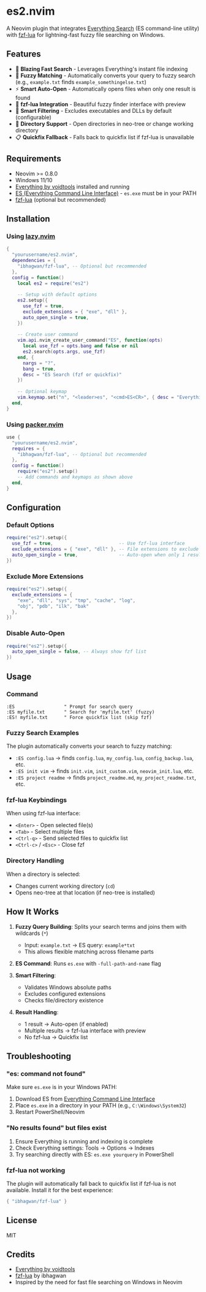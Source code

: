 # es2.nvim

A Neovim plugin that integrates [Everything Search](https://www.voidtools.com/) (ES command-line utility) with [fzf-lua](https://github.com/ibhagwan/fzf-lua) for lightning-fast fuzzy file searching on Windows.

## Features

- 🚀 **Blazing Fast Search** - Leverages Everything's instant file indexing
- 🎯 **Fuzzy Matching** - Automatically converts your query to fuzzy search (e.g., `example.txt` finds `example_somethingelse.txt`)
- ⚡ **Smart Auto-Open** - Automatically opens files when only one result is found
- 🎨 **fzf-lua Integration** - Beautiful fuzzy finder interface with preview
- 🚫 **Smart Filtering** - Excludes executables and DLLs by default (configurable)
- 📁 **Directory Support** - Open directories in neo-tree or change working directory
- 📋 **Quickfix Fallback** - Falls back to quickfix list if fzf-lua is unavailable

## Requirements

- Neovim >= 0.8.0
- Windows 11/10
- [Everything by voidtools](https://www.voidtools.com/) installed and running
- [ES (Everything Command Line Interface)](https://www.voidtools.com/support/everything/command_line_interface/) - `es.exe` must be in your PATH
- [fzf-lua](https://github.com/ibhagwan/fzf-lua) (optional but recommended)

## Installation

### Using [lazy.nvim](https://github.com/folke/lazy.nvim)

```lua
{
  "yourusername/es2.nvim",
  dependencies = {
    "ibhagwan/fzf-lua", -- Optional but recommended
  },
  config = function()
    local es2 = require("es2")
    
    -- Setup with default options
    es2.setup({
      use_fzf = true,
      exclude_extensions = { "exe", "dll" },
      auto_open_single = true,
    })
    
    -- Create user command
    vim.api.nvim_create_user_command("ES", function(opts)
      local use_fzf = opts.bang and false or nil
      es2.search(opts.args, use_fzf)
    end, { 
      nargs = "?", 
      bang = true, 
      desc = "ES Search (fzf or quickfix)" 
    })
    
    -- Optional keymap
    vim.keymap.set("n", "<leader>es", "<cmd>ES<CR>", { desc = "Everything Search" })
  end,
}
```

### Using [packer.nvim](https://github.com/wbthomason/packer.nvim)

```lua
use {
  "yourusername/es2.nvim",
  requires = {
    "ibhagwan/fzf-lua", -- Optional but recommended
  },
  config = function()
    require("es2").setup()
    -- Add commands and keymaps as shown above
  end,
}
```

## Configuration

### Default Options

```lua
require("es2").setup({
  use_fzf = true,                        -- Use fzf-lua interface
  exclude_extensions = { "exe", "dll" }, -- File extensions to exclude
  auto_open_single = true,               -- Auto-open when only 1 result
})
```

### Exclude More Extensions

```lua
require("es2").setup({
  exclude_extensions = { 
    "exe", "dll", "sys", "tmp", "cache", "log",
    "obj", "pdb", "ilk", "bak"
  },
})
```

### Disable Auto-Open

```lua
require("es2").setup({
  auto_open_single = false, -- Always show fzf list
})
```

## Usage

### Command

```vim
:ES                  " Prompt for search query
:ES myfile.txt       " Search for 'myfile.txt' (fuzzy)
:ES! myfile.txt      " Force quickfix list (skip fzf)
```

### Fuzzy Search Examples

The plugin automatically converts your search to fuzzy matching:

- `:ES config.lua` → finds `config.lua`, `my_config.lua`, `config_backup.lua`, etc.
- `:ES init vim` → finds `init.vim`, `init_custom.vim`, `neovim_init.lua`, etc.
- `:ES project readme` → finds `project_readme.md`, `my_project_readme.txt`, etc.

### fzf-lua Keybindings

When using fzf-lua interface:

- `<Enter>` - Open selected file(s)
- `<Tab>` - Select multiple files
- `<Ctrl-q>` - Send selected files to quickfix list
- `<Ctrl-c>` / `<Esc>` - Close fzf

### Directory Handling

When a directory is selected:
- Changes current working directory (`cd`)
- Opens neo-tree at that location (if neo-tree is installed)

## How It Works

1. **Fuzzy Query Building**: Splits your search terms and joins them with wildcards (`*`)
   - Input: `example.txt` → ES query: `example*txt`
   - This allows flexible matching across filename parts

2. **ES Command**: Runs `es.exe` with `-full-path-and-name` flag

3. **Smart Filtering**: 
   - Validates Windows absolute paths
   - Excludes configured extensions
   - Checks file/directory existence

4. **Result Handling**:
   - 1 result → Auto-open (if enabled)
   - Multiple results → fzf-lua interface with preview
   - No fzf-lua → Quickfix list

## Troubleshooting

### "es: command not found"

Make sure `es.exe` is in your Windows PATH:

1. Download ES from [Everything Command Line Interface](https://www.voidtools.com/support/everything/command_line_interface/)
2. Place `es.exe` in a directory in your PATH (e.g., `C:\Windows\System32`)
3. Restart PowerShell/Neovim

### "No results found" but files exist

1. Ensure Everything is running and indexing is complete
2. Check Everything settings: Tools → Options → Indexes
3. Try searching directly with ES: `es.exe yourquery` in PowerShell

### fzf-lua not working

The plugin will automatically fall back to quickfix list if fzf-lua is not available. Install it for the best experience:

```lua
{ "ibhagwan/fzf-lua" }
```

## License

MIT

## Credits

- [Everything by voidtools](https://www.voidtools.com/)
- [fzf-lua](https://github.com/ibhagwan/fzf-lua) by ibhagwan
- Inspired by the need for fast file searching on Windows in Neovim
